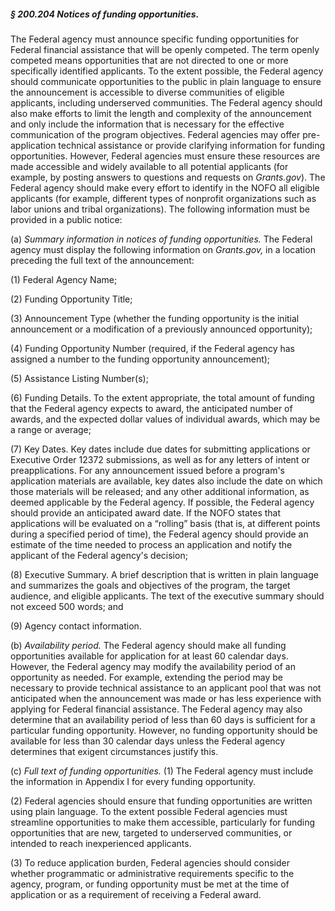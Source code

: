 ##### § 200.204 Notices of funding opportunities. #####

The Federal agency must announce specific funding opportunities for Federal financial assistance that will be openly competed. The term openly competed means opportunities that are not directed to one or more specifically identified applicants. To the extent possible, the Federal agency should communicate opportunities to the public in plain language to ensure the announcement is accessible to diverse communities of eligible applicants, including underserved communities. The Federal agency should also make efforts to limit the length and complexity of the announcement and only include the information that is necessary for the effective communication of the program objectives. Federal agencies may offer pre-application technical assistance or provide clarifying information for funding opportunities. However, Federal agencies must ensure these resources are made accessible and widely available to all potential applicants (for example, by posting answers to questions and requests on *Grants.gov*). The Federal agency should make every effort to identify in the NOFO all eligible applicants (for example, different types of nonprofit organizations such as labor unions and tribal organizations). The following information must be provided in a public notice:

(a) *Summary information in notices of funding opportunities.* The Federal agency must display the following information on *Grants.gov,* in a location preceding the full text of the announcement:

(1) Federal Agency Name;

(2) Funding Opportunity Title;

(3) Announcement Type (whether the funding opportunity is the initial announcement or a modification of a previously announced opportunity);

(4) Funding Opportunity Number (required, if the Federal agency has assigned a number to the funding opportunity announcement);

(5) Assistance Listing Number(s);

(6) Funding Details. To the extent appropriate, the total amount of funding that the Federal agency expects to award, the anticipated number of awards, and the expected dollar values of individual awards, which may be a range or average;

(7) Key Dates. Key dates include due dates for submitting applications or Executive Order 12372 submissions, as well as for any letters of intent or preapplications. For any announcement issued before a program's application materials are available, key dates also include the date on which those materials will be released; and any other additional information, as deemed applicable by the Federal agency. If possible, the Federal agency should provide an anticipated award date. If the NOFO states that applications will be evaluated on a “rolling” basis (that is, at different points during a specified period of time), the Federal agency should provide an estimate of the time needed to process an application and notify the applicant of the Federal agency's decision;

(8) Executive Summary. A brief description that is written in plain language and summarizes the goals and objectives of the program, the target audience, and eligible applicants. The text of the executive summary should not exceed 500 words; and

(9) Agency contact information.

(b) *Availability period.* The Federal agency should make all funding opportunities available for application for at least 60 calendar days. However, the Federal agency may modify the availability period of an opportunity as needed. For example, extending the period may be necessary to provide technical assistance to an applicant pool that was not anticipated when the announcement was made or has less experience with applying for Federal financial assistance. The Federal agency may also determine that an availability period of less than 60 days is sufficient for a particular funding opportunity. However, no funding opportunity should be available for less than 30 calendar days unless the Federal agency determines that exigent circumstances justify this.

(c) *Full text of funding opportunities.* (1) The Federal agency must include the information in Appendix I for every funding opportunity.

(2) Federal agencies should ensure that funding opportunities are written using plain language. To the extent possible Federal agencies must streamline opportunities to make them accessible, particularly for funding opportunities that are new, targeted to underserved communities, or intended to reach inexperienced applicants.

(3) To reduce application burden, Federal agencies should consider whether programmatic or administrative requirements specific to the agency, program, or funding opportunity must be met at the time of application or as a requirement of receiving a Federal award.